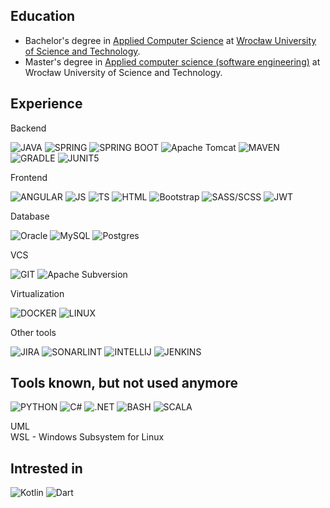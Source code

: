 ## Education

- Bachelor's degree in [Applied Computer Science](https://wit.pwr.edu.pl/en/candidates/1st-cycle-studies/applied-computer-science) at [Wrocław University of Science and Technology](https://pwr.edu.pl/en/).
- Master's degree in [Applied computer 
science (software engineering)](https://wit.pwr.edu.pl/en/candidates/2nd-cycle-studies/applied-computer-science) at Wrocław University of Science 
and Technology.


## Experience

Backend

![JAVA](https://img.shields.io/badge/java-%23ED8B00.svg?style=for-the-badge&logo=openjdk&logoColor=white)
![SPRING](https://img.shields.io/badge/Spring-6DB33F?style=for-the-badge&logo=spring&logoColor=white)
![SPRING BOOT](https://img.shields.io/badge/Spring_Boot-F2F4F9?style=for-the-badge&logo=spring-boot)
![Apache Tomcat](https://img.shields.io/badge/apache%20tomcat-%23F8DC75.svg?style=for-the-badge&logo=apache-tomcat&logoColor=black)
![MAVEN](https://img.shields.io/badge/apache_maven-C71A36?style=for-the-badge&logo=apachemaven&logoColor=white)
![GRADLE](https://img.shields.io/badge/Gradle-02303A.svg?style=for-the-badge&logo=Gradle&logoColor=white)
![JUNIT5](https://img.shields.io/badge/Junit5-25A162?style=for-the-badge&logo=junit5&logoColor=white)

Frontend

![ANGULAR](https://img.shields.io/badge/Angular-DD0031?style=for-the-badge&logo=angular&logoColor=white)
![JS](https://img.shields.io/badge/JavaScript-323330?style=for-the-badge&logo=javascript&logoColor=F7DF1E)
![TS](https://img.shields.io/badge/TypeScript-007ACC?style=for-the-badge&logo=typescript&logoColor=white)
![HTML](https://img.shields.io/badge/HTML5-E34F26?style=for-the-badge&logo=html5&logoColor=white)
![Bootstrap](https://img.shields.io/badge/bootstrap-%238511FA.svg?style=for-the-badge&logo=bootstrap&logoColor=white)
![SASS/SCSS](https://img.shields.io/badge/SASS-hotpink.svg?style=for-the-badge&logo=SASS&logoColor=white)
![JWT](https://img.shields.io/badge/JWT-black?style=for-the-badge&logo=JSON%20web%20tokens)


Database

![Oracle](https://img.shields.io/badge/Oracle-F80000?style=for-the-badge&logo=oracle&logoColor=white)
![MySQL](https://img.shields.io/badge/mysql-%2300f.svg?style=for-the-badge&logo=mysql&logoColor=white)
![Postgres](https://img.shields.io/badge/postgres-%23316192.svg?style=for-the-badge&logo=postgresql&logoColor=white)

VCS

![GIT](https://img.shields.io/badge/GIT-E44C30?style=for-the-badge&logo=git&logoColor=white)
![Apache Subversion](https://img.shields.io/badge/subversion-%23809CC9.svg?style=for-the-badge&logo=subversion&logoColor=white)
<!---
I hate subversion
I hate subversion
I hate subversion
I hate subversion
I hate subversion
I hate subversion
I hate subversion
I hate subversion
I hate subversion
I hate subversion
I hate subversion
I hate subversion
I hate subversion
I hate subversion
I hate subversion
-->

Virtualization

![DOCKER](https://img.shields.io/badge/Docker-2CA5E0?style=for-the-badge&logo=docker&logoColor=white)
![LINUX](https://img.shields.io/badge/Linux-FCC624?style=for-the-badge&logo=linux&logoColor=black)

Other tools

![JIRA](https://img.shields.io/badge/Jira-0052CC?style=for-the-badge&logo=Jira&logoColor=white)
![SONARLINT](https://img.shields.io/badge/SonarLint-CB2029?style=for-the-badge&logo=sonarlint&logoColor=white)
![INTELLIJ](https://img.shields.io/badge/IntelliJ_IDEA-000000.svg?style=for-the-badge&logo=intellij-idea&logoColor=white)
![JENKINS](https://img.shields.io/badge/jenkins-%232C5263.svg?style=for-the-badge&logo=jenkins&logoColor=white)

## Tools known, but not used anymore

![PYTHON](https://img.shields.io/badge/Python-FFD43B?style=for-the-badge&logo=python&logoColor=blue)
![C#](https://img.shields.io/badge/C%23-239120?style=for-the-badge&logo=c-sharp&logoColor=white)
![.NET](https://img.shields.io/badge/.NET-512BD4?style=for-the-badge&logo=dotnet&logoColor=white)
![BASH](https://img.shields.io/badge/Shell_Script-121011?style=for-the-badge&logo=gnu-bash&logoColor=white)
![SCALA](https://img.shields.io/badge/scala-%23DC322F.svg?style=for-the-badge&logo=scala&logoColor=white)

UML<br>
WSL - Windows Subsystem for Linux

## Intrested in 

![Kotlin](https://img.shields.io/badge/kotlin-%237F52FF.svg?style=for-the-badge&logo=kotlin&logoColor=white)
![Dart](https://img.shields.io/badge/dart-%230175C2.svg?style=for-the-badge&logo=dart&logoColor=white)
